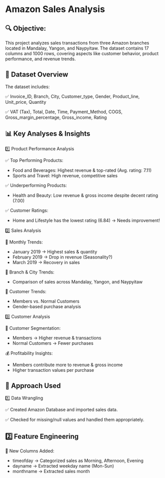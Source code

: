 # Amazon Sales Analysis

## 🔍 Objective:

This project analyzes sales transactions from three Amazon branches located in Mandalay, Yangon, and Naypyitaw. The dataset contains 17 columns and 1000 rows, covering aspects like customer behavior, product performance, and revenue trends.

## 📌 Dataset Overview

The dataset includes:

✅ Invoice_ID, Branch, City, Customer_type, Gender, Product_line, Unit_price, Quantity

✅ VAT (Tax), Total, Date, Time, Payment_Method, COGS, Gross_margin_percentage, Gross_income, Rating

## 📊 Key Analyses & Insights

1️⃣ Product Performance Analysis

✅ Top Performing Products:

* Food and Beverages: Highest revenue & top-rated (Avg. rating: 7.11)
* Sports and Travel: High revenue, competitive sales
  
✅ Underperforming Products:

* Health and Beauty: Low revenue & gross income despite decent rating (7.00)

✅ Customer Ratings:

* Home and Lifestyle has the lowest rating (6.84) → Needs improvement!

2️⃣ Sales Analysis

📅 Monthly Trends:

* January 2019 → Highest sales & quantity
* February 2019 → Drop in revenue (Seasonality?)
* March 2019 → Recovery in sales
  
📌 Branch & City Trends:

* Comparison of sales across Mandalay, Yangon, and Naypyitaw
  
👥 Customer Trends:

* Members vs. Normal Customers
* Gender-based purchase analysis

3️⃣ Customer Analysis

👥 Customer Segmentation:

* Members → Higher revenue & transactions
* Normal Customers → Fewer purchases
  
💰 Profitability Insights:

* Members contribute more to revenue & gross income
* Higher transaction values per purchase

## 🔎 Approach Used

1️⃣ Data Wrangling

✅ Created Amazon Database and imported sales data.

✅ Checked for missing/null values and handled them appropriately.

## 2️⃣ Feature Engineering

📌 New Columns Added:

* timeofday → Categorized sales as Morning, Afternoon, Evening
* dayname → Extracted weekday name (Mon-Sun)
* monthname → Extracted sales month
